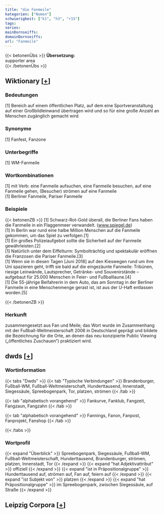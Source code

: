 ```yaml
---
title: "die Fanmeile"
kategorien: ["Nomen"]
schwierigkeit: ["k1", "h3", "r15"]
tags:
series:
mainDornseiffs:
domainDornseiffs:
url: "Fanmeile"
---
```


{{< betonenÜbs >}}
**Übersetzung:**  
supporter area  
{{< /betonenÜbs >}}

## Wiktionary [[+](https://de.wiktionary.org/wiki/Fanmeile)]

### Bedeutungen
[1] Bereich auf einem öffentlichen Platz, auf dem eine Sportveranstaltung auf einer Großbildleinwand übertragen wird und so für eine große Anzahl an Menschen zugänglich gemacht wird  

### Synonyme
[1] Fanfest, Fanzone  

### Unterbegriffe
[1] WM-Fanmeile  

### Wortkombinationen
[1] mit Verb: eine Fanmeile aufsuchen, eine Fanmeile besuchen, auf eine Fanmeile gehen, (Besucher) strömen auf eine Fanmeile  
[1] Berliner Fanmeile, Pariser Fanmeile  

### Beispiele
{{< betonenZB >}}
[1] Schwarz-Rot-Gold überall, die Berliner Fans haben die Fanmeile in ein Flaggenmeer verwandelt. (www.spiegel.de)  
[1] In Berlin war rund eine halbe Million Menschen auf die Fanmeile gekommen, um das Spiel zu verfolgen.[1]  
[1] Ein großes Polizeiaufgebot sollte die Sicherheit auf der Fanmeile gewährleisten.[2]  
[1] Natürlich unter dem Eiffelturm: Symbolträchtig und spektakulär eröffnen die Franzosen die Pariser Fanmeile.[3]  
[1] Wenn sie in diesen Tagen [Juni 2018] auf den Kieswegen rund um ihre Uni spazieren geht, trifft sie bald auf die eingezäunte Fanmeile: Tribünen, riesige Leinwände, Lautsprecher, Getränke- und Souvenirstände – aufgebaut für 25.000 Menschen in Feier- und Fußballlaune.[4]  
[1] Die 55-jährige Beifahrerin in dem Auto, das am Sonntag in der Berliner Fanmeile in eine Menschenmenge gerast ist, ist aus der U-Haft entlassen worden.[5]  

{{< /betonenZB >}}
### Herkunft
zusammengesetzt aus Fan und Meile; das Wort wurde im Zusammenhang mit der Fußball-Weltmeisterschaft 2006 in Deutschland geprägt und bildete die Bezeichnung für die Orte, an denen das neu konzipierte Public Viewing („öffentliches Zuschauen“) praktiziert wird.  



## dwds [[+](https://www.dwds.de/wb/Fanmeile)]

### Wortinformation
{{< tabs "Dwds" >}}
{{< tab "Typische Verbindungen" >}}
Brandenburger, Fußball-WM, Fußball-Weltmeisterschaft, Hunderttausend, Innenstadt, Siegessäule, Spreebogenpark, Tor, platzen, strömen
{{< /tab >}}

{{< tab "alphabetisch vorangehend" >}}
Fankurve, Fanklub, Fangzeit, Fangzaun, Fangzahn
{{< /tab >}}

{{< tab "alphabetisch vorangehend" >}}
Fannings, Fanon, Fanpost, Fanprojekt, Fanshop
{{< /tab >}}

{{< /tabs >}}

### Wortprofil
{{< expand "Überblick" >}} Spreebogenpark, Siegessäule, Fußball-WM, Fußball-Weltmeisterschaft, Hunderttausend, Brandenburger, strömen, platzen, Innenstadt, Tor {{< /expand >}}
{{< expand "hat Adjektivattribut" >}} offiziell {{< /expand >}}
{{< expand "ist in Präpositionalgruppe" >}} Hunderttausend auf, strömen auf, Fan auf, feiern auf {{< /expand >}}
{{< expand "ist Subjekt von" >}} platzen {{< /expand >}}
{{< expand "hat Präpositionalgruppe" >}} im Spreebogenpark, zwischen Siegessäule, auf Straße {{< /expand >}}

## Leipzig Corpora [[+](https://corpora.uni-leipzig.de/en/res?word=Fanmeile&corpusId=deu_newscrawl-public_2018)]

